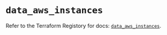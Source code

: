 # `data_aws_instances`

Refer to the Terraform Registory for docs: [`data_aws_instances`](https://registry.terraform.io/providers/hashicorp/aws/5.15.0/docs/data-sources/instances).
